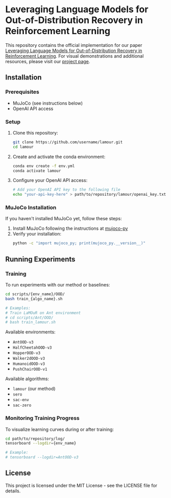 # Leveraging Language Models for Out-of-Distribution Recovery in Reinforcement Learning

This repository contains the official implementation for our paper [Leveraging Language Models for Out-of-Distribution Recovery in Reinforcement Learning](https://arxiv.org/abs/2503.17125). For visual demonstrations and additional resources, please visit our [project page](https://lamour-rl.github.io/).

## Installation

### Prerequisites
- MuJoCo (see instructions below)
- OpenAI API access

### Setup
1. Clone this repository:
   ```bash
   git clone https://github.com/username/lamour.git
   cd lamour
   ```

2. Create and activate the conda environment:
   ```bash
   conda env create -f env.yml
   conda activate lamour
   ```

3. Configure your OpenAI API access:
   ```bash
   # Add your OpenAI API key to the following file
   echo "your-api-key-here" > path/to/repository/lamour/openai_key.txt
   ```

### MuJoCo Installation
If you haven't installed MuJoCo yet, follow these steps:

1. Install MuJoCo following the instructions at [mujoco-py](https://github.com/openai/mujoco-py#install-mujoco)
2. Verify your installation:
   ```bash
   python -c "import mujoco_py; print(mujoco_py.__version__)"
   ```

## Running Experiments

### Training
To run experiments with our method or baselines:

```bash
cd scripts/{env_name}/OOD/
bash train_{algo_name}.sh

# Examples:
# Train LaMOuR on Ant environment
# cd scripts/Ant/OOD/
# bash train_lamour.sh
```

Available environments:
- `AntOOD-v3`
- `HalfCheetahOOD-v3`
- `HopperOOD-v3`
- `Walker2dOOD-v3`
- `HumanoidOOD-v3`
- `PushChairOOD-v1`

Available algorithms:
- `lamour` (our method)
- `sero`
- `sac-env`
- `sac-zero`

### Monitoring Training Progress

To visualize learning curves during or after training:

```bash
cd path/to/repository/log/
tensorboard --logdir={env_name}

# Example:
# tensorboard --logdir=AntOOD-v3
```

<!-- ## Citing Our Work

If you find this work useful in your research, please consider citing:

```bibtex
@inproceedings{author2025lamour,
  title={Leveraging Language Models for Out-of-Distribution Recovery in Reinforcement Learning},
  author={Author, A. and Author, B.},
  booktitle={Conference},
  year={2025}
}
``` -->

## License

This project is licensed under the MIT License - see the LICENSE file for details.
<!-- 
## Acknowledgements

We thank the contributors of the baseline methods and the developers of the environments used in our experiments. -->
